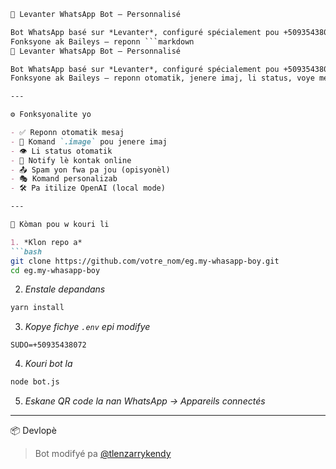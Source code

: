 ```markdown
🤖 Levanter WhatsApp Bot – Personnalisé

Bot WhatsApp basé sur *Levanter*, configuré spécialement pou +50935438072 🇭🇹  
Fonksyone ak Baileys – reponn ```markdown
🤖 Levanter WhatsApp Bot – Personnalisé

Bot WhatsApp basé sur *Levanter*, configuré spécialement pou +50935438072 🇭🇹  
Fonksyone ak Baileys – reponn otomatik, jenere imaj, li status, voye mesaj, ak plis.

---

⚙️ Fonksyonalite yo

- ✅ Reponn otomatik mesaj
- 🧠 Komand `.image` pou jenere imaj
- 👁 Li status otomatik
- 🔔 Notify lè kontak online
- 📤 Spam yon fwa pa jou (opisyonèl)
- 🎭 Komand personalizab
- 🛠 Pa itilize OpenAI (local mode)

---

🚀 Kòman pou w kouri li

1. *Klon repo a*
```bash
git clone https://github.com/votre_nom/eg.my-whasapp-boy.git
cd eg.my-whasapp-boy
```

2. *Enstale depandans*
```bash
yarn install
```

3. *Kopye fichye `.env` epi modifye*
```env
SUDO=+50935438072
```

4. *Kouri bot la*
```bash
node bot.js
```

5. *Eskane QR code la nan WhatsApp → Appareils connectés*

---

📦 Devlopè

> Bot modifyé pa [@tlenzarrykendy](https://github.com/tlenzarrykendy)
